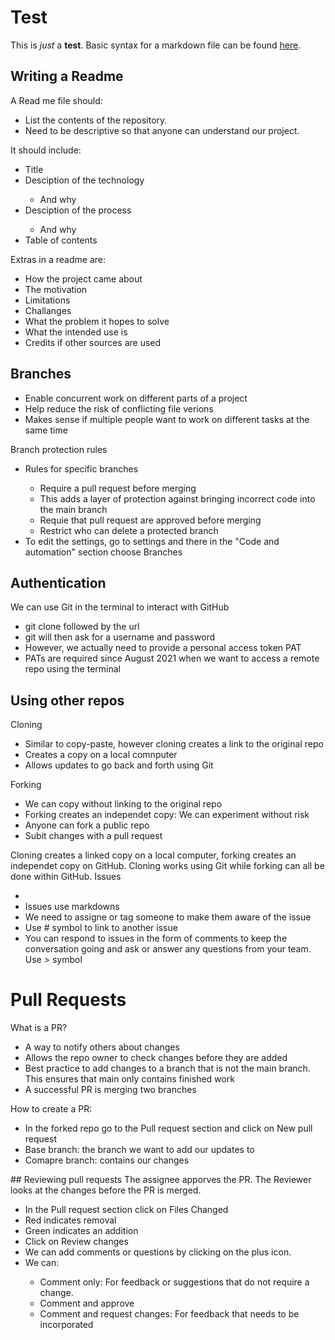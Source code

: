 # Test
This is *just* a **test**.
Basic syntax for a markdown file can be found [here](https://www.markdownguide.org/basic-syntax/). 

## Writing a Readme 
A Read me file should:
<ul>
  <li>List the contents of the repository.</li>
  <li>Need to be descriptive so that anyone can understand our project.</li>
</ul>
It should include: 
<ul>
  <li>Title</li>
  <li>Desciption of the technology</li>
    <ul>
      <li>And why</li>
    </ul>
  <li>Desciption of the process</li>
    <ul>
      <li>And why</li>
    </ul>
  <li>Table of contents</li>
</ul>
Extras in a readme are:
<ul>
  <li>How the project came about</li>
  <li>The motivation</li>
  <li>Limitations</li>
  <li>Challanges</li>
  <li>What the problem it hopes to solve</li>
  <li>What the intended use is</li>
  <li>Credits if other sources are used</li>
</ul>

## Branches
<ul>
  <li>Enable concurrent work on different parts of a project</li>
  <li>Help reduce the risk of conflicting file verions</li>
  <li>Makes sense if multiple people want to work on different tasks at the same time</li>
</ul>

Branch protection rules 
<ul>
  <li>Rules for specific branches</li>
  <ul>
    <li>Require a pull request before merging</li>
    <li>This adds a layer of protection against bringing incorrect code into the main branch</li>
    <li>Requie that pull request are approved before merging</li>
    <li>Restrict who can delete a protected branch</li>
  </ul>
  <li>To edit the settings, go to settings and there in the "Code and automation" section choose Branches</li>
</ul>

## Authentication
We can use Git in the terminal to interact with GitHub
<ul>
  <li>git clone followed by the url </li>
  <li>git will then ask for a username and password</li>
  <li>However, we actually need to provide a personal access token PAT</li>
  <li>PATs are required since August 2021 when we want to access a remote repo using the terminal</li>
</ul>

## Using other repos 
Cloning 
<ul>
  <li>Similar to copy-paste, however cloning creates a link to the original repo</li>
  <li>Creates a copy on a local comnputer</li>
  <li>Allows updates to go back and forth using Git</li>
</ul>
Forking
<ul>
  <li>We can copy without linking to the original repo </li>
  <li>Forking creates an independet copy: We can experiment without risk</li>
  <li>Anyone can fork a public repo</li>
  <li>Subit changes with a pull request</li>
</ul>
Cloning creates a linked copy on a local computer, forking creates an independet copy on GitHub.
Cloning works using Git while forking can all be done within GitHub. 
Issues 
<ul>
  <li><Messages to help track problems fixes, plans, task and other project communication </li>
    <li>Issues use markdowns</li>
    <li>We need to assigne or tag someone to make them aware of the issue</li>
    <li>Use # symbol to link to another issue </li>
    <li>You can respond to issues in the form of comments to keep the conversation going and ask or answer any questions from your team. Use > symbol</li>
</ul>

# Pull Requests 
What is a PR?
<ul>
  <li>A way to notify others about changes</li>
  <li>Allows the repo owner to check changes before they are added</li>
  <li>Best practice to add changes to a branch that is not the main branch. This ensures that main only contains finished work</li>
  <li>A successful PR is merging two branches</li>
</ul>
How to create a PR:
<ul>
  <li>In the forked repo go to the Pull request section and click on New pull request</li>
  <li>Base branch: the branch we want to add our updates to</li>
  <li>Comapre branch: contains our changes</li>
</ul>
## Reviewing pull requests
The assignee apporves the PR. The Reviewer looks at the changes before the PR is merged.
<ul>
  <li>In the Pull request section click on Files Changed</li>
  <li>Red indicates removal</li>
  <li>Green indicates an addition</li>
  <li>Click on Review changes</li>
  <li>We can add comments or questions by clicking on the plus icon.</li>
  <li>We can:</li>
    <ul>
      <li>Comment only: For feedback or suggestions that do not require a change.</li>
      <li>Comment and approve</li>
      <li>Comment and request changes: For feedback that needs to be incorporated</li>
    </ul>
</ul>


